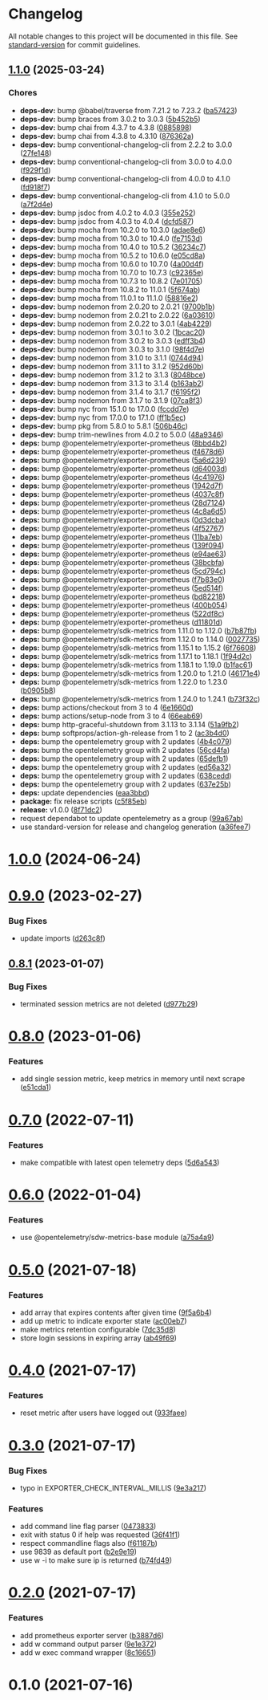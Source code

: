 # Changelog

All notable changes to this project will be documented in this file. See [standard-version](https://github.com/conventional-changelog/standard-version) for commit guidelines.

## [1.1.0](https://github.com/stfsy/prometheus-what-active-users-exporter/compare/v0.9.0...v1.1.0) (2025-03-24)


### Chores

* **deps-dev:** bump @babel/traverse from 7.21.2 to 7.23.2 ([ba57423](https://github.com/stfsy/prometheus-what-active-users-exporter/commit/ba57423b4caaccf174976a721c60d4e361c00ffc))
* **deps-dev:** bump braces from 3.0.2 to 3.0.3 ([5b452b5](https://github.com/stfsy/prometheus-what-active-users-exporter/commit/5b452b5c2a2413cc4273360104c2fe81a8dc5db0))
* **deps-dev:** bump chai from 4.3.7 to 4.3.8 ([0885898](https://github.com/stfsy/prometheus-what-active-users-exporter/commit/0885898d0f686f20959caffd3857770e1dc64e20))
* **deps-dev:** bump chai from 4.3.8 to 4.3.10 ([876362a](https://github.com/stfsy/prometheus-what-active-users-exporter/commit/876362aa3be2528069b8168491c5adf0dd39001e))
* **deps-dev:** bump conventional-changelog-cli from 2.2.2 to 3.0.0 ([27fe148](https://github.com/stfsy/prometheus-what-active-users-exporter/commit/27fe1483c9fbbf08ab602dcafc880669b2ae523f))
* **deps-dev:** bump conventional-changelog-cli from 3.0.0 to 4.0.0 ([f929f1d](https://github.com/stfsy/prometheus-what-active-users-exporter/commit/f929f1de4c80ee07690b1a4551f02ec939c4b863))
* **deps-dev:** bump conventional-changelog-cli from 4.0.0 to 4.1.0 ([fd918f7](https://github.com/stfsy/prometheus-what-active-users-exporter/commit/fd918f7f0b13fc3e7da72edb81a311cf82d1b64a))
* **deps-dev:** bump conventional-changelog-cli from 4.1.0 to 5.0.0 ([a7f2d4e](https://github.com/stfsy/prometheus-what-active-users-exporter/commit/a7f2d4ef5d50ce2c3245f14bb0f32da65c6f7de0))
* **deps-dev:** bump jsdoc from 4.0.2 to 4.0.3 ([355e252](https://github.com/stfsy/prometheus-what-active-users-exporter/commit/355e252ead56f141af64cdd0fd8539d84abac129))
* **deps-dev:** bump jsdoc from 4.0.3 to 4.0.4 ([dcfd587](https://github.com/stfsy/prometheus-what-active-users-exporter/commit/dcfd5875aa3ba50eae6dd9c704c71db87e306e9d))
* **deps-dev:** bump mocha from 10.2.0 to 10.3.0 ([adae8e6](https://github.com/stfsy/prometheus-what-active-users-exporter/commit/adae8e6d09f92de7dbb327718ed5647402548293))
* **deps-dev:** bump mocha from 10.3.0 to 10.4.0 ([fe7153d](https://github.com/stfsy/prometheus-what-active-users-exporter/commit/fe7153d8ab2160b9a46b85daee1ff0f3cf5d56ef))
* **deps-dev:** bump mocha from 10.4.0 to 10.5.2 ([36234c7](https://github.com/stfsy/prometheus-what-active-users-exporter/commit/36234c72d75f6c1ddf612f8744e3e782e3360c41))
* **deps-dev:** bump mocha from 10.5.2 to 10.6.0 ([e05cd8a](https://github.com/stfsy/prometheus-what-active-users-exporter/commit/e05cd8a00c26bdeea83ed987dac2d4a9d2bae331))
* **deps-dev:** bump mocha from 10.6.0 to 10.7.0 ([4a00d4f](https://github.com/stfsy/prometheus-what-active-users-exporter/commit/4a00d4f785cf6e3b3f404b13a8b78e5cc9f0eaec))
* **deps-dev:** bump mocha from 10.7.0 to 10.7.3 ([c92365e](https://github.com/stfsy/prometheus-what-active-users-exporter/commit/c92365e311cf37d33f20202f3426429be3890952))
* **deps-dev:** bump mocha from 10.7.3 to 10.8.2 ([7e01705](https://github.com/stfsy/prometheus-what-active-users-exporter/commit/7e01705f9a9369c113249f3f07d970ab52f6b8c1))
* **deps-dev:** bump mocha from 10.8.2 to 11.0.1 ([5f674ab](https://github.com/stfsy/prometheus-what-active-users-exporter/commit/5f674abf52ab3383af00bb2ed906a671560d253a))
* **deps-dev:** bump mocha from 11.0.1 to 11.1.0 ([58816e2](https://github.com/stfsy/prometheus-what-active-users-exporter/commit/58816e259ea32330b6f44575c3362ea8f498cdf8))
* **deps-dev:** bump nodemon from 2.0.20 to 2.0.21 ([9700b1b](https://github.com/stfsy/prometheus-what-active-users-exporter/commit/9700b1ba5ab20d89b9601f7a7f4de94223161e70))
* **deps-dev:** bump nodemon from 2.0.21 to 2.0.22 ([6a03610](https://github.com/stfsy/prometheus-what-active-users-exporter/commit/6a0361024cd54d24f8bd9979656e1a91af3389d5))
* **deps-dev:** bump nodemon from 2.0.22 to 3.0.1 ([4ab4229](https://github.com/stfsy/prometheus-what-active-users-exporter/commit/4ab42294761528a92553da80b374a15a7e161a19))
* **deps-dev:** bump nodemon from 3.0.1 to 3.0.2 ([1bcac20](https://github.com/stfsy/prometheus-what-active-users-exporter/commit/1bcac20d6518a70a711387dc1e038f75d7a98a49))
* **deps-dev:** bump nodemon from 3.0.2 to 3.0.3 ([edff3b4](https://github.com/stfsy/prometheus-what-active-users-exporter/commit/edff3b41daf2a83ee99f3c8a44992026fe84cc83))
* **deps-dev:** bump nodemon from 3.0.3 to 3.1.0 ([98f4d7e](https://github.com/stfsy/prometheus-what-active-users-exporter/commit/98f4d7e98f7e689f382da59c83620bd9a697822f))
* **deps-dev:** bump nodemon from 3.1.0 to 3.1.1 ([0744d94](https://github.com/stfsy/prometheus-what-active-users-exporter/commit/0744d941e2e8d4030bfcb26c39357d4b9b7ce4f7))
* **deps-dev:** bump nodemon from 3.1.1 to 3.1.2 ([952d60b](https://github.com/stfsy/prometheus-what-active-users-exporter/commit/952d60bc681ddb946a84c0cc0e77c69763008f63))
* **deps-dev:** bump nodemon from 3.1.2 to 3.1.3 ([8048bce](https://github.com/stfsy/prometheus-what-active-users-exporter/commit/8048bce554f6827cf4194df29734c800febd3263))
* **deps-dev:** bump nodemon from 3.1.3 to 3.1.4 ([b163ab2](https://github.com/stfsy/prometheus-what-active-users-exporter/commit/b163ab23602143471df1eda4e9596fae082ed3f9))
* **deps-dev:** bump nodemon from 3.1.4 to 3.1.7 ([f6195f2](https://github.com/stfsy/prometheus-what-active-users-exporter/commit/f6195f239ced3f86cc1ec6f8db1718014f051ca8))
* **deps-dev:** bump nodemon from 3.1.7 to 3.1.9 ([07ca8f3](https://github.com/stfsy/prometheus-what-active-users-exporter/commit/07ca8f3cce755ebb71ef2fda74cb054dab369a58))
* **deps-dev:** bump nyc from 15.1.0 to 17.0.0 ([fccdd7e](https://github.com/stfsy/prometheus-what-active-users-exporter/commit/fccdd7e93fc57108c1b484c88b82eaecdb4e1846))
* **deps-dev:** bump nyc from 17.0.0 to 17.1.0 ([ff1b5ec](https://github.com/stfsy/prometheus-what-active-users-exporter/commit/ff1b5ec359974227995f4a58622c5f2f876ec8b5))
* **deps-dev:** bump pkg from 5.8.0 to 5.8.1 ([506b46c](https://github.com/stfsy/prometheus-what-active-users-exporter/commit/506b46cfcfa28db93cdddd1bf5fd1ba7f8d03547))
* **deps-dev:** bump trim-newlines from 4.0.2 to 5.0.0 ([48a9346](https://github.com/stfsy/prometheus-what-active-users-exporter/commit/48a934607a006230c68467be4e01dd7bb46c0483))
* **deps:** bump @opentelemetry/exporter-prometheus ([8bbd4b2](https://github.com/stfsy/prometheus-what-active-users-exporter/commit/8bbd4b2bb314ab7635faec7e9013c605e73592f6))
* **deps:** bump @opentelemetry/exporter-prometheus ([f4678d6](https://github.com/stfsy/prometheus-what-active-users-exporter/commit/f4678d612c1fdad747c59b685fe75c3babead658))
* **deps:** bump @opentelemetry/exporter-prometheus ([5a6d239](https://github.com/stfsy/prometheus-what-active-users-exporter/commit/5a6d2392a56b42057bb6c2620f55713f6d34e244))
* **deps:** bump @opentelemetry/exporter-prometheus ([d64003d](https://github.com/stfsy/prometheus-what-active-users-exporter/commit/d64003df9f62862fe430c3cdf967062a2f6ffddc))
* **deps:** bump @opentelemetry/exporter-prometheus ([4c41976](https://github.com/stfsy/prometheus-what-active-users-exporter/commit/4c419765b016bcdb4517c6b3e4d6580c8188e6c1))
* **deps:** bump @opentelemetry/exporter-prometheus ([1942d7f](https://github.com/stfsy/prometheus-what-active-users-exporter/commit/1942d7f4e9346c4439b8643f941ed8a398ad1dcf))
* **deps:** bump @opentelemetry/exporter-prometheus ([4037c8f](https://github.com/stfsy/prometheus-what-active-users-exporter/commit/4037c8f372998449030c7ecfd26f69417e275003))
* **deps:** bump @opentelemetry/exporter-prometheus ([28d7124](https://github.com/stfsy/prometheus-what-active-users-exporter/commit/28d71240db57dea196f721a1bc228801fca701f9))
* **deps:** bump @opentelemetry/exporter-prometheus ([4c8a6d5](https://github.com/stfsy/prometheus-what-active-users-exporter/commit/4c8a6d5ca012ac499afd9b11a7f21d64547a4857))
* **deps:** bump @opentelemetry/exporter-prometheus ([0d3dcba](https://github.com/stfsy/prometheus-what-active-users-exporter/commit/0d3dcba2a4b081570cee7348d5cbfec12c2fd502))
* **deps:** bump @opentelemetry/exporter-prometheus ([4f52767](https://github.com/stfsy/prometheus-what-active-users-exporter/commit/4f52767d8308d3cd3bf50705b677fe3fa8b80fad))
* **deps:** bump @opentelemetry/exporter-prometheus ([11ba7eb](https://github.com/stfsy/prometheus-what-active-users-exporter/commit/11ba7eb983f3e1aeb1fa4d257796951e9b812d7a))
* **deps:** bump @opentelemetry/exporter-prometheus ([139f094](https://github.com/stfsy/prometheus-what-active-users-exporter/commit/139f094907763836872be4af4bb62db16f79958c))
* **deps:** bump @opentelemetry/exporter-prometheus ([e94ae63](https://github.com/stfsy/prometheus-what-active-users-exporter/commit/e94ae6351efc64ef7cb0cb218bacb6f181af3023))
* **deps:** bump @opentelemetry/exporter-prometheus ([38bcbfa](https://github.com/stfsy/prometheus-what-active-users-exporter/commit/38bcbfaeb22efb3b9bba3bf21d8e8e6800de4528))
* **deps:** bump @opentelemetry/exporter-prometheus ([5cd794c](https://github.com/stfsy/prometheus-what-active-users-exporter/commit/5cd794cf1de1127e28e28ed8380776973555d816))
* **deps:** bump @opentelemetry/exporter-prometheus ([f7b83e0](https://github.com/stfsy/prometheus-what-active-users-exporter/commit/f7b83e0044747cbef2f7755ae23abca672a84fea))
* **deps:** bump @opentelemetry/exporter-prometheus ([5ed514f](https://github.com/stfsy/prometheus-what-active-users-exporter/commit/5ed514fb99ba2f4d54bf988b07d9fdcf3acf8e99))
* **deps:** bump @opentelemetry/exporter-prometheus ([bd82218](https://github.com/stfsy/prometheus-what-active-users-exporter/commit/bd82218ed65da9e3abc0d307a7582ef179f35a96))
* **deps:** bump @opentelemetry/exporter-prometheus ([400b054](https://github.com/stfsy/prometheus-what-active-users-exporter/commit/400b054f1656922293d929ad94fd840b9858655a))
* **deps:** bump @opentelemetry/exporter-prometheus ([522df8c](https://github.com/stfsy/prometheus-what-active-users-exporter/commit/522df8cf5fd3390bffd0d47f8a2e06f3284f2fc8))
* **deps:** bump @opentelemetry/exporter-prometheus ([d11801d](https://github.com/stfsy/prometheus-what-active-users-exporter/commit/d11801d6ffe24ca67e290ae9d433b1eafae2e879))
* **deps:** bump @opentelemetry/sdk-metrics from 1.11.0 to 1.12.0 ([b7b87fb](https://github.com/stfsy/prometheus-what-active-users-exporter/commit/b7b87fbf8538b329a95dc07dcb97f75d3ca381d0))
* **deps:** bump @opentelemetry/sdk-metrics from 1.12.0 to 1.14.0 ([0027735](https://github.com/stfsy/prometheus-what-active-users-exporter/commit/00277357efb2fd250101d246528dd06a24a3cc84))
* **deps:** bump @opentelemetry/sdk-metrics from 1.15.1 to 1.15.2 ([6f76608](https://github.com/stfsy/prometheus-what-active-users-exporter/commit/6f766084b553e7f811419f856d1946f4d913ff3c))
* **deps:** bump @opentelemetry/sdk-metrics from 1.17.1 to 1.18.1 ([1f94d2c](https://github.com/stfsy/prometheus-what-active-users-exporter/commit/1f94d2cd4508248a12248fde7c828e4bc2c6adcd))
* **deps:** bump @opentelemetry/sdk-metrics from 1.18.1 to 1.19.0 ([b1fac61](https://github.com/stfsy/prometheus-what-active-users-exporter/commit/b1fac6170e3374ea43e200719fde9dae8fcb9cd0))
* **deps:** bump @opentelemetry/sdk-metrics from 1.20.0 to 1.21.0 ([46171e4](https://github.com/stfsy/prometheus-what-active-users-exporter/commit/46171e4dc5f71d49e818327155af733afcbc4ec3))
* **deps:** bump @opentelemetry/sdk-metrics from 1.22.0 to 1.23.0 ([b0905b8](https://github.com/stfsy/prometheus-what-active-users-exporter/commit/b0905b8b742ee43e860255a7f67ebb74dcd20b2d))
* **deps:** bump @opentelemetry/sdk-metrics from 1.24.0 to 1.24.1 ([b73f32c](https://github.com/stfsy/prometheus-what-active-users-exporter/commit/b73f32c89fb99413ab0a78d2d1362286abac66ae))
* **deps:** bump actions/checkout from 3 to 4 ([6e1660d](https://github.com/stfsy/prometheus-what-active-users-exporter/commit/6e1660d53a2a6476ca95d0180a4b0ee46e4b32d5))
* **deps:** bump actions/setup-node from 3 to 4 ([66eab69](https://github.com/stfsy/prometheus-what-active-users-exporter/commit/66eab690cfb6876638a477cd7cd14b8f5a8be51c))
* **deps:** bump http-graceful-shutdown from 3.1.13 to 3.1.14 ([51a9fb2](https://github.com/stfsy/prometheus-what-active-users-exporter/commit/51a9fb20a052978e8a9023e18611e2617a028b58))
* **deps:** bump softprops/action-gh-release from 1 to 2 ([ac3b4d0](https://github.com/stfsy/prometheus-what-active-users-exporter/commit/ac3b4d0d57fb61892110945aedf516db6ffd3d40))
* **deps:** bump the opentelemetry group with 2 updates ([4b4c079](https://github.com/stfsy/prometheus-what-active-users-exporter/commit/4b4c07974399ae6d56cbf356a501b764a3af8971))
* **deps:** bump the opentelemetry group with 2 updates ([56cd4fa](https://github.com/stfsy/prometheus-what-active-users-exporter/commit/56cd4fa593e6150733f07dd5e01e87d2993f53a5))
* **deps:** bump the opentelemetry group with 2 updates ([65defb1](https://github.com/stfsy/prometheus-what-active-users-exporter/commit/65defb1e54d159e36c2364eb0f24905da8eb3f53))
* **deps:** bump the opentelemetry group with 2 updates ([ed56a32](https://github.com/stfsy/prometheus-what-active-users-exporter/commit/ed56a3237c7ac1eb966e1dc73570348316930f16))
* **deps:** bump the opentelemetry group with 2 updates ([638cedd](https://github.com/stfsy/prometheus-what-active-users-exporter/commit/638cedd818328d418472fa8cc40b07aa44837335))
* **deps:** bump the opentelemetry group with 2 updates ([637e25b](https://github.com/stfsy/prometheus-what-active-users-exporter/commit/637e25b61943c62184f66573fbc01d7e37e6031a))
* **deps:** update dependencies ([eaa3bbd](https://github.com/stfsy/prometheus-what-active-users-exporter/commit/eaa3bbdfbebef3aabb26c63427b8bc50143c6616))
* **package:** fix release scripts ([c5f85eb](https://github.com/stfsy/prometheus-what-active-users-exporter/commit/c5f85eb8e251e242205b044136ef1aec1847f063))
* **release:** v1.0.0 ([8f71dc2](https://github.com/stfsy/prometheus-what-active-users-exporter/commit/8f71dc2eb54fc68ea09b3c9b7f1474a61f96ccf7))
* request dependabot to update opentelemetry as a group ([99a67ab](https://github.com/stfsy/prometheus-what-active-users-exporter/commit/99a67ab0e4232cf5b1663484059426591c84a2c4))
* use standard-version for release and changelog generation ([a36fee7](https://github.com/stfsy/prometheus-what-active-users-exporter/commit/a36fee7101aadd4ba8299c215c302369fedd80da))

# [1.0.0](https://github.com/stfsy/prometheus-what-active-users-exporter/compare/v0.9.0...v1.0.0) (2024-06-24)



# [0.9.0](https://github.com/stfsy/prometheus-what-active-users-exporter/compare/v0.8.1...v0.9.0) (2023-02-27)


### Bug Fixes

* update imports ([d263c8f](https://github.com/stfsy/prometheus-what-active-users-exporter/commit/d263c8f24cdca9d234025ed7c23ba0176ae58543))



## [0.8.1](https://github.com/stfsy/prometheus-what-active-users-exporter/compare/v0.8.0...v0.8.1) (2023-01-07)


### Bug Fixes

* terminated session metrics are not deleted ([d977b29](https://github.com/stfsy/prometheus-what-active-users-exporter/commit/d977b2987c71f95c5bae5eeadc9432e68912bba5))



# [0.8.0](https://github.com/stfsy/prometheus-what-active-users-exporter/compare/v0.7.0...v0.8.0) (2023-01-06)


### Features

* add single session metric, keep metrics in memory until next scrape ([e51cda1](https://github.com/stfsy/prometheus-what-active-users-exporter/commit/e51cda14f07837c9328d87937d9ee557ce6ac929))



# [0.7.0](https://github.com/stfsy/prometheus-what-active-users-exporter/compare/v0.6.0...v0.7.0) (2022-07-11)


### Features

* make compatible with latest open telemetry deps ([5d6a543](https://github.com/stfsy/prometheus-what-active-users-exporter/commit/5d6a543bfcfd7336a1c18018fbc18cab974955b5))



# [0.6.0](https://github.com/stfsy/prometheus-what-active-users-exporter/compare/v0.5.0...v0.6.0) (2022-01-04)


### Features

* use @opentelemetry/sdw-metrics-base module ([a75a4a9](https://github.com/stfsy/prometheus-what-active-users-exporter/commit/a75a4a964b612bda355f86e846e09f2d3e366bed))



# [0.5.0](https://github.com/stfsy/prometheus-what-active-users-exporter/compare/v0.4.0...v0.5.0) (2021-07-18)


### Features

* add array that expires contents after given time ([9f5a6b4](https://github.com/stfsy/prometheus-what-active-users-exporter/commit/9f5a6b4e89572df90b79b6036f9138f47e75aef3))
* add up metric to indicate exporter state ([ac00eb7](https://github.com/stfsy/prometheus-what-active-users-exporter/commit/ac00eb75ce6c162f6c552b1a621897a1edf9063c))
* make metrics retention configurable ([7dc35d8](https://github.com/stfsy/prometheus-what-active-users-exporter/commit/7dc35d89f2c7017205e7ecef012429ba14e3c40d))
* store login sessions in expiring array ([ab49f69](https://github.com/stfsy/prometheus-what-active-users-exporter/commit/ab49f69ab979e4020aa91ea1dbed9007e2037fbd))



# [0.4.0](https://github.com/stfsy/prometheus-what-active-users-exporter/compare/v0.3.0...v0.4.0) (2021-07-17)


### Features

* reset metric after users have logged out ([933faee](https://github.com/stfsy/prometheus-what-active-users-exporter/commit/933faeee0e7f6f838df7c0d67187a04e66eacb11))



# [0.3.0](https://github.com/stfsy/prometheus-what-active-users-exporter/compare/v0.2.0...v0.3.0) (2021-07-17)


### Bug Fixes

* typo in EXPORTER_CHECK_INTERVAL_MILLIS ([9e3a217](https://github.com/stfsy/prometheus-what-active-users-exporter/commit/9e3a217fce7369a32a5e774c684eb9ebffe2c220))


### Features

* add command line flag parser ([0473833](https://github.com/stfsy/prometheus-what-active-users-exporter/commit/0473833be65d49eae74d97de36e968567724f5b2))
* exit with status 0 if help was requested ([36f41f1](https://github.com/stfsy/prometheus-what-active-users-exporter/commit/36f41f1acf6d9709ff8c0f2a554b2e38c00c4e30))
* respect commandline flags also ([f61187b](https://github.com/stfsy/prometheus-what-active-users-exporter/commit/f61187b77e0544ea5c26d999a439f1532d6d1b01))
* use 9839 as default port ([b2e9e19](https://github.com/stfsy/prometheus-what-active-users-exporter/commit/b2e9e199c978aa907e50ab67a481bb5c27eddb47))
* use w -i to make sure ip is returned ([b74fd49](https://github.com/stfsy/prometheus-what-active-users-exporter/commit/b74fd4978fac68bbbda6081b60bfde19a453552f))



# [0.2.0](https://github.com/stfsy/prometheus-what-active-users-exporter/compare/v0.1.0...v0.2.0) (2021-07-17)


### Features

* add prometheus exporter server ([b3887d6](https://github.com/stfsy/prometheus-what-active-users-exporter/commit/b3887d604ea5d76a9e6169a64a08f81185bd4a6f))
* add w command output parser ([9e1e372](https://github.com/stfsy/prometheus-what-active-users-exporter/commit/9e1e372b6834d3d254ed601302712f60915fc404))
* add w exec command wrapper ([8c16651](https://github.com/stfsy/prometheus-what-active-users-exporter/commit/8c16651533c606d9a1b6718b079e189bd5b0828b))



# 0.1.0 (2021-07-16)
